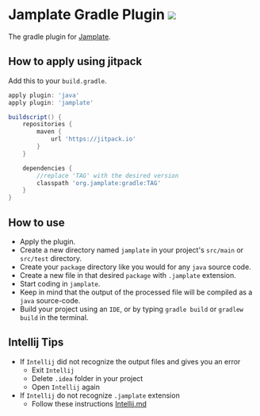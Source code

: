 # Jamplate Gradle Plugin [![](https://jitpack.io/v/org.jamplate/gradle.svg)](https://jitpack.io/#org.jamplate/gradle)

The gradle plugin for [Jamplate](https://github.com/jamplate/processor).

## How to apply using jitpack

Add this to your `build.gradle`.

```groovy
apply plugin: 'java'
apply plugin: 'jamplate'

buildscript() {
	repositories {
		maven {
			url 'https://jitpack.io'
		}
	}

	dependencies {
		//replace 'TAG' with the desired version
		classpath 'org.jamplate:gradle:TAG'
	}
}
```

## How to use

- Apply the plugin.
- Create a new directory named `jamplate` in your project's `src/main` or `src/test`
  directory.
- Create your `package` directory like you would for any `java` source code.
- Create a new file in that desired `package` with `.jamplate` extension.
- Start coding in `jamplate`.
- Keep in mind that the output of the processed file will be compiled as a `java`
  source-code.
- Build your project using an `IDE`, or by typing `gradle build` or `gradlew build` in the
  terminal.

## Intellij Tips

- If `Intellij` did not recognize the output files and gives you an error
    - Exit `Intellij`
    - Delete `.idea` folder in your project
    - Open `Intellij` again
- If `Intellij` do not recognize `.jamplate` extension
    - Follow these instructions
      [Intellij.md](https://github.com/jamplate/processor/blob/master/Intellij.md)
